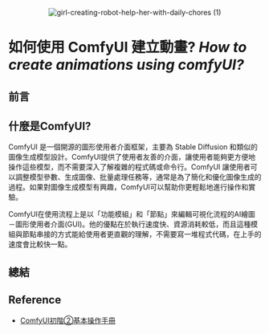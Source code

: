 <div align=center>

![girl-creating-robot-help-her-with-daily-chores (1)](https://github.com/user-attachments/assets/82f2981c-613b-4b70-94ab-4597e785666a)

</div>

# 如何使用 ComfyUI 建立動畫? _How to create animations using comfyUI?_

## 前言


## 什麼是ComfyUI?
ComfyUI 是一個開源的圖形使用者介面框架，主要為 Stable Diffusion 和類似的圖像生成模型設計。ComfyUI提供了使用者友善的介面，讓使用者能夠更方便地操作這些模型，而不需要深入了解複雜的程式碼或命令行。ComfyUI 讓使用者可以調整模型參數、生成圖像、批量處理任務等，通常是為了簡化和優化圖像生成的過程。如果對圖像生成模型有興趣，ComfyUI可以幫助你更輕鬆地進行操作和實驗。

ComfyUI在使用流程上是以「功能模組」和「節點」來編輯可視化流程的AI繪圖－圖形使用者介面(GUI)。他的優點在於執行速度快、資源消耗較低，而且這種模組與節點串接的方式能給使用者更直觀的理解，不需要寫一堆程式代碼，在上手的速度會比較快一點。


## 總結


## Reference
- [ComfyUI初階②基本操作手冊](https://vocus.cc/article/654798f8fd89780001d4ffaa)
